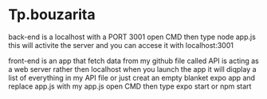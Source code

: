 # Tp.bouzarita

back-end is a localhost with a PORT 3001
  open CMD then type node app.js 
  this will activite the server and you can accese it with localhost:3001 
  
front-end is an app that fetch data from my github file called API is acting as a web server rather then localhost when you launch the app it will diqplay a list of everything
in my API file or just creat an empty blanket expo app and replace app.js with my app.js
open CMD then type expo start or npm start
